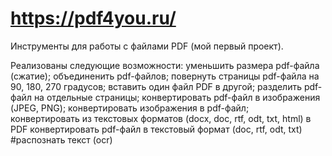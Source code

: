 
# https://pdf4you.ru/

Инструменты для работы с файлами PDF (мой первый проект).

Реализованы следующие возможности:
  уменьшить размера pdf-файла (сжатие);
  объединенить pdf-файлов;
  повернуть страницы pdf-файла на 90, 180, 270 градусов;
  вставить один файл PDF в другой;
  разделить pdf-файл на отдельные страницы;
  конвертировать pdf-файл в изображения (JPEG, PNG);
  конвертировать изображения в pdf-файл;  
  конвертировать из текстовых форматов (docx, doc, rtf, odt, txt, html) в PDF
  конвертировать pdf-файл в текстовый формат (doc, rtf, odt, txt) #распознать текст (ocr)
  
  
  
  
  



